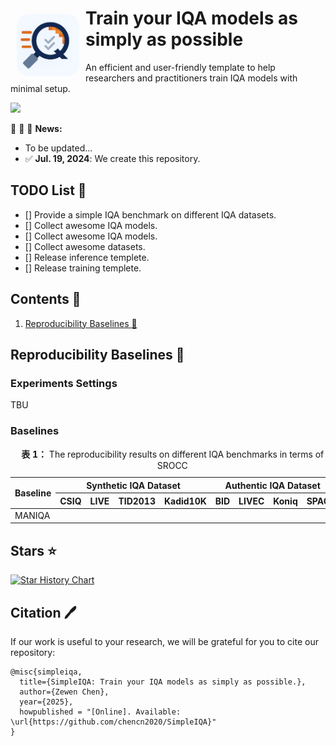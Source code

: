 
# <img align="left" width="100" height="100" src="./Asset/Logo/SimpleIQA.png" style="border-radius: 20px; margin:10px"> Train your IQA models as simply as possible

An efficient and user-friendly template to help researchers and practitioners train IQA models with minimal setup.

<div style="display: flex; justify-content: left; gap: 10px; flex-wrap: wrap; width: 100%; margin-top:10px">
    <a href="https://github.com/chencn2020/SimpleIQA/stargazers">
        <img src="https://img.shields.io/github/stars/chencn2020/SimpleIQA.svg?style=social" style="max-width: 100%; height: auto;">
    </a>
</div>

:rocket:  :rocket: :rocket: **News:**

- To be updated...
- ✅ **Jul. 19, 2024**: We create this repository.

## TODO List 📝

- [] Provide a simple IQA benchmark on different IQA datasets.
- [] Collect awesome IQA models.
- [] Collect awesome IQA models.
- [] Collect awesome datasets.
- [] Release inference templete.
- [] Release training templete.

## Contents 📌

1. [Reproducibility Baselines 🎉](#reproducibility-baselines)

## Reproducibility Baselines 🎉

### Experiments Settings

TBU

### Baselines

<table>
<caption><b>表 1：</b> The reproducibility results on different IQA benchmarks in terms of SROCC</caption>
<thead>
<tr>
  <th rowspan="2">Baseline</th>
  <th colspan="4">Synthetic IQA Dataset</th>
  <th colspan="4">Authentic IQA Dataset</th>
</tr>
<tr>
  <th>CSIQ</th>
  <th>LIVE</th>
  <th>TID2013</th>
  <th>Kadid10K</th>
  <th>BID</th>
  <th>LIVEC</th>
  <th>Koniq</th>
  <th>SPAQ</th>
</tr>
</thead>
<tbody>
<tr>
  <td>MANIQA</td>
  <td></td><td></td><td></td><td></td>
  <td></td><td></td><td></td><td></td>
</tr>
</tbody>
</table>

## Stars ⭐️

<a href="https://star-history.com/#chencn2020/SimpleIQA&Date">
 <picture>
   <source media="(prefers-color-scheme: dark)" srcset="https://api.star-history.com/svg?repos=chencn2020/SimpleIQA&type=Date&theme=dark" />
   <source media="(prefers-color-scheme: light)" srcset="https://api.star-history.com/svg?repos=chencn2020/SimpleIQA&type=Date" />
   <img alt="Star History Chart" src="https://api.star-history.com/svg?repos=chencn2020/SimpleIQA&type=Date" />
 </picture>
</a>

## Citation 🖊️

If our work is useful to your research, we will be grateful for you to cite our repository:

```
@misc{simpleiqa,
  title={SimpleIQA: Train your IQA models as simply as possible.},
  author={Zewen Chen},
  year={2025},
  howpublished = "[Online]. Available: \url{https://github.com/chencn2020/SimpleIQA}"
}
```
